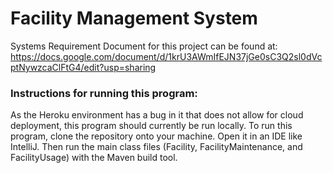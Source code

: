 # Facility Management System
Systems Requirement Document for this project can be found at: https://docs.google.com/document/d/1krU3AWmIfEJN37jGe0sC3Q2sl0dVcptNywzcaClFtG4/edit?usp=sharing

### Instructions for running this program:
As the Heroku environment has a bug in it that does not allow for cloud deployment, this program should currently be run locally.
To run this program, clone the repository onto your machine.  Open it in an IDE like IntelliJ.  Then run the main class files (Facility, FacilityMaintenance, and FacilityUsage) with the Maven build tool.

